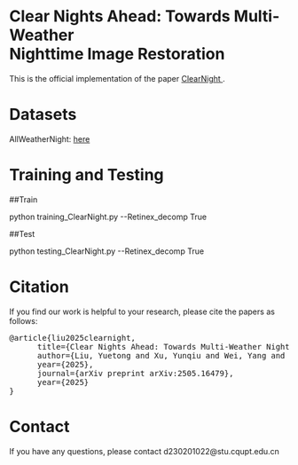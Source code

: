 <h1>Clear Nights Ahead: Towards Multi-Weather <br> Nighttime Image Restoration</h1>
 
This is the official implementation of the paper <a href="https://arxiv.org/abs/2505.16479"> ClearNight </a>.

<h1>Datasets</h1>

AllWeatherNight: <a href="https://huggingface.co/datasets/YuetongLiu/AllWeatherNight">here</a>

<h1>Training and Testing</h1>

##Train

python training_ClearNight.py --Retinex_decomp True

##Test

python testing_ClearNight.py --Retinex_decomp True

<h1>Citation</h1>

If you find our work is helpful to your research, please cite the papers as follows:
<div>
<pre>
@article{liu2025clearnight,
      title={Clear Nights Ahead: Towards Multi-Weather Nighttime Image Restoration}, 
      author={Liu, Yuetong and Xu, Yunqiu and Wei, Yang and Bi, Xiuli and Xiao Bin},
      year={2025},
      journal={arXiv preprint arXiv:2505.16479},
      year={2025}
}
</pre>
</div>
<h1>Contact</h1>
If you have any questions, please contact d230201022@stu.cqupt.edu.cn
